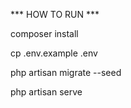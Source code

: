 *** HOW TO RUN ***

composer install

cp .env.example .env

php artisan migrate --seed

php artisan serve 